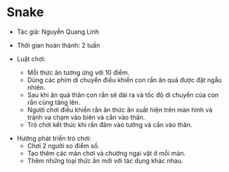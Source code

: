 # Snake
- Tác giả: Nguyễn Quang Linh

- Thời gian hoàn thành: 2 tuần
- Luật chơi:
   - Mỗi thức ăn tương ứng với 10 điểm.
   - Dùng các phím di chuyển điều khiển con rắn ăn quả được đặt ngẫu nhiên.
   - Sau khi ăn quả thân con rắn sẽ dài ra và tốc độ di chuyển của con rắn cũng tăng lên.
   - Người chơi điều khiển rắn ăn thức ăn xuất hiện trên màn hình và tránh va chạm vào biên và cắn vào thân.
   - Trò chơi kết thúc khi rắn đâm vào tường và cắn vào thân. 
+ Hướng phát triển trò chơi:
   - Chơi 2 người so điểm số.
   - Tạo thêm các màn chơi và chướng ngại vật ở mỗi màn.
   - Thêm những loại thức ăn mới với tác dụng khác nhau.
